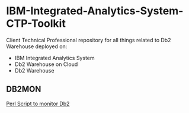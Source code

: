 # IBM-Integrated-Analytics-System-CTP-Toolkit
Client Technical Professional repository for all things related to Db2 Warehouse deployed on: 
- IBM Integrated Analytics System 
- Db2 Warehouse on Cloud 
- Db2 Warehouse 

## DB2MON

[Perl Script to monitor Db2](https://github.ibm.com/SQL-Performance/common-perf-perl-modules/tree/master/script)
